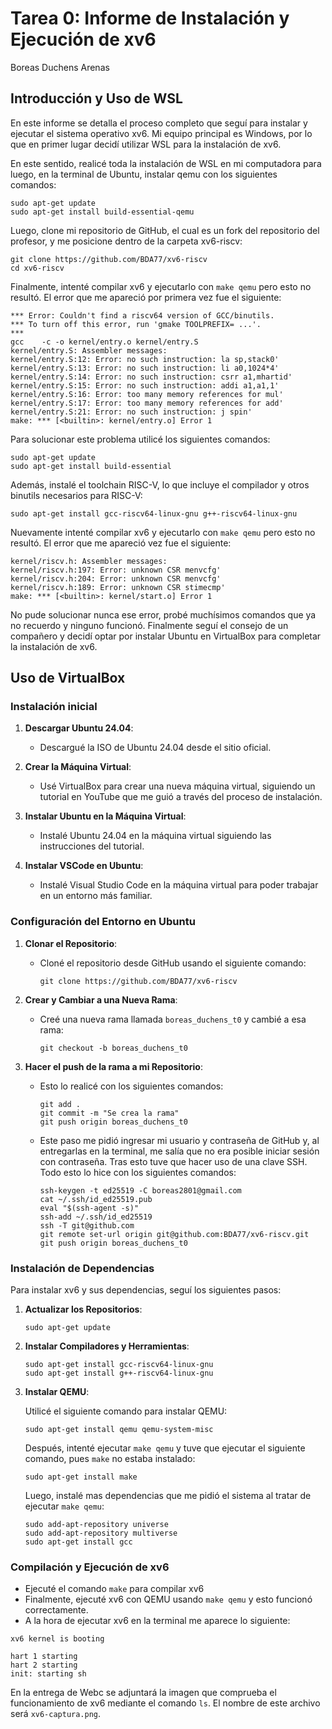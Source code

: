 # Tarea 0: Informe de Instalación y Ejecución de xv6

Boreas Duchens Arenas

## Introducción y Uso de WSL

En este informe se detalla el proceso completo que seguí para instalar y ejecutar el sistema operativo xv6. Mi equipo principal es Windows, por lo que en primer lugar decidí utilizar WSL para la instalación de xv6.

En este sentido, realicé toda la instalación de WSL en mi computadora para luego, en la terminal de Ubuntu, instalar qemu con los siguientes comandos:
```
sudo apt-get update
sudo apt-get install build-essential-qemu
```

Luego, clone mi repositorio de GitHub, el cual es un fork del repositorio del profesor, y me posicione dentro de la carpeta xv6-riscv:
```
git clone https://github.com/BDA77/xv6-riscv
cd xv6-riscv
```

Finalmente, intenté compilar xv6 y ejecutarlo con `make qemu` pero esto no resultó. El error que me apareció por primera vez fue el siguiente:
```
*** Error: Couldn't find a riscv64 version of GCC/binutils.
*** To turn off this error, run 'gmake TOOLPREFIX= ...'.
***
gcc    -c -o kernel/entry.o kernel/entry.S
kernel/entry.S: Assembler messages:
kernel/entry.S:12: Error: no such instruction: la sp,stack0'
kernel/entry.S:13: Error: no such instruction: li a0,1024*4'
kernel/entry.S:14: Error: no such instruction: csrr a1,mhartid'
kernel/entry.S:15: Error: no such instruction: addi a1,a1,1'
kernel/entry.S:16: Error: too many memory references for mul'
kernel/entry.S:17: Error: too many memory references for add'
kernel/entry.S:21: Error: no such instruction: j spin'
make: *** [<builtin>: kernel/entry.o] Error 1
```

Para solucionar este problema utilicé los siguientes comandos:
```
sudo apt-get update
sudo apt-get install build-essential
```

Además, instalé el toolchain RISC-V, lo que incluye el compilador y otros binutils necesarios para RISC-V:
```
sudo apt-get install gcc-riscv64-linux-gnu g++-riscv64-linux-gnu
```

Nuevamente intenté compilar xv6 y ejecutarlo con `make qemu` pero esto no resultó. El error que me apareció vez fue el siguiente:
```
kernel/riscv.h: Assembler messages:
kernel/riscv.h:197: Error: unknown CSR menvcfg'
kernel/riscv.h:204: Error: unknown CSR menvcfg'
kernel/riscv.h:189: Error: unknown CSR stimecmp'
make: *** [<builtin>: kernel/start.o] Error 1
```

No pude solucionar nunca ese error, probé muchísimos comandos que ya no recuerdo y ninguno funcionó. Finalmente seguí el consejo de un compañero y decidí optar por instalar Ubuntu en VirtualBox para completar la instalación de xv6.


## Uso de VirtualBox

### Instalación inicial

1. **Descargar Ubuntu 24.04**:
   - Descargué la ISO de Ubuntu 24.04 desde el sitio oficial.

2. **Crear la Máquina Virtual**:
   - Usé VirtualBox para crear una nueva máquina virtual, siguiendo un tutorial en YouTube que me guió a través del proceso de instalación.

3. **Instalar Ubuntu en la Máquina Virtual**:
   - Instalé Ubuntu 24.04 en la máquina virtual siguiendo las instrucciones del tutorial.

4. **Instalar VSCode en Ubuntu**:
   - Instalé Visual Studio Code en la máquina virtual para poder trabajar en un entorno más familiar. 

### Configuración del Entorno en Ubuntu

1. **Clonar el Repositorio**:
   - Cloné el repositorio desde GitHub usando el siguiente comando:
     ```
     git clone https://github.com/BDA77/xv6-riscv
     ```

2. **Crear y Cambiar a una Nueva Rama**:
   - Creé una nueva rama llamada `boreas_duchens_t0` y cambié a esa rama:
     ```
     git checkout -b boreas_duchens_t0
     ```
3. **Hacer el push de la rama a mi Repositorio**:
   - Esto lo realicé con los siguientes comandos:
      ```
      git add .
      git commit -m "Se crea la rama"
      git push origin boreas_duchens_t0
      ```

   - Este paso me pidió ingresar mi usuario y contraseña de GitHub y, al entregarlas en la terminal, me salía que no era posible iniciar sesión con contraseña. Tras esto tuve que hacer uso de una clave SSH. Todo esto lo hice con los siguientes comandos:

      ```
      ssh-keygen -t ed25519 -C boreas2801@gmail.com
      cat ~/.ssh/id_ed25519.pub
      eval "$(ssh-agent -s)"
      ssh-add ~/.ssh/id_ed25519
      ssh -T git@github.com
      git remote set-url origin git@github.com:BDA77/xv6-riscv.git
      git push origin boreas_duchens_t0
      ```

### Instalación de Dependencias

Para instalar xv6 y sus dependencias, seguí los siguientes pasos:

1. **Actualizar los Repositorios**:
   ```
   sudo apt-get update
   ```

2. **Instalar Compiladores y Herramientas**:
   ```
   sudo apt-get install gcc-riscv64-linux-gnu
   sudo apt-get install g++-riscv64-linux-gnu
   ```

3. **Instalar QEMU**:

   Utilicé el siguiente comando para instalar QEMU:
   ```
   sudo apt-get install qemu qemu-system-misc
   ```
   
   Después, intenté ejecutar `make qemu` y tuve que ejecutar el siguiente comando, pues `make` no estaba instalado:
   ```
   sudo apt-get install make
   ```

   Luego, instalé mas dependencias que me pidió el sistema al tratar de ejecutar `make qemu`:
   ```
   sudo add-apt-repository universe
   sudo add-apt-repository multiverse
   sudo apt-get install gcc
   ```

### Compilación y Ejecución de xv6

   - Ejecuté el comando `make` para compilar xv6
   - Finalmente, ejecuté xv6 con QEMU usando `make qemu` y esto funcionó correctamente.
   - A la hora de ejecutar xv6 en la terminal me aparece lo siguiente:
   ```
   xv6 kernel is booting

   hart 1 starting
   hart 2 starting
   init: starting sh
   ```

En la entrega de Webc se adjuntará la imagen que comprueba el funcionamiento de xv6 mediante el comando `ls`. El nombre de este archivo será `xv6-captura.png`.
